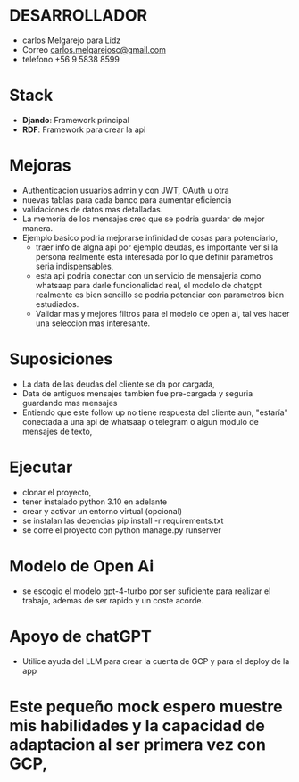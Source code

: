 # DESARROLLADOR
  - carlos Melgarejo para Lidz
  - Correo carlos.melgarejosc@gmail.com
  - telefono +56 9 5838 8599
# Stack
- **Djando**: Framework principal
- **RDF**: Framework para crear la api


# Mejoras
- Authenticacion usuarios admin y con JWT, OAuth u otra
- nuevas tablas para cada banco para aumentar eficiencia 
- validaciones de datos mas detalladas.
- La memoria de los mensajes creo que se podria guardar de mejor manera.
- Ejemplo basico podria mejorarse infinidad de cosas para potenciarlo,
  -   traer info de algna api por ejemplo deudas, es importante ver si la persona realmente esta interesada por lo que definir parametros seria indispensables,
  -   esta api podria conectar con un servicio de mensajeria como whatsaap para darle funcionalidad real, el modelo de chatgpt realmente es bien sencillo se podria potenciar con parametros bien estudiados.
  - Validar mas y mejores filtros para el modelo de open ai, tal ves hacer una seleccion mas interesante.

# Suposiciones
- La data de las deudas del cliente se da por cargada,
- Data de antiguos mensajes tambien fue pre-cargada y seguria guardando mas mensajes
- Entiendo que este follow up no tiene respuesta del cliente aun, "estaría" conectada a una api de whatsaap o telegram o algun modulo de mensajes de texto, 

# Ejecutar
- clonar el proyecto, 
- tener instalado python 3.10 en adelante
- crear y activar un entorno virtual (opcional)
- se instalan las depencias pip install -r requirements.txt
- se corre el proyecto con python manage.py runserver

# Modelo de Open Ai
- se escogio el modelo gpt-4-turbo por ser suficiente para realizar el trabajo, ademas de ser rapido y un coste acorde.

# Apoyo de chatGPT
- Utilice ayuda del LLM para crear la cuenta de GCP y para el deploy de la app

# Este pequeño mock espero muestre mis habilidades y la capacidad de adaptacion al ser primera vez con GCP,  

